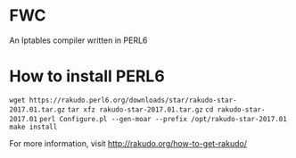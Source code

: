 # FWC
An Iptables compiler written in PERL6


# How to install PERL6
`wget https://rakudo.perl6.org/downloads/star/rakudo-star-2017.01.tar.gz`
`tar xfz rakudo-star-2017.01.tar.gz`
`cd rakudo-star-2017.01`
`perl Configure.pl --gen-moar --prefix /opt/rakudo-star-2017.01`
`make install`

For more information, visit http://rakudo.org/how-to-get-rakudo/
